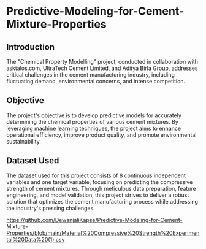 # Predictive-Modeling-for-Cement-Mixture-Properties

## Introduction
The "Chemical Property Modelling" project, conducted in collaboration with asktalos.com, UltraTech Cement Limited, and Aditya Birla Group, addresses critical challenges in the cement manufacturing industry, including fluctuating demand, environmental concerns, and intense competition.

## Objective
The project's objective is to develop predictive models for accurately determining the chemical properties of various cement mixtures. By leveraging machine learning techniques, the project aims to enhance operational efficiency, improve product quality, and promote environmental sustainability. 

## Dataset Used
The dataset used for this project consists of 8 continuous independent variables and one target variable, focusing on predicting the compressive strength of cement mixtures. Through meticulous data preparation, feature engineering, and model validation, this project strives to deliver a robust solution that optimizes the cement manufacturing process while addressing the industry's pressing challenges.

https://github.com/DewanjaliKapse/Predictive-Modeling-for-Cement-Mixture-Properties/blob/main/Material%20Compressive%20Strength%20Experimental%20Data%20(1).csv

